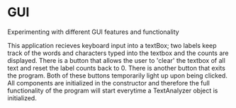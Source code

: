 # GUI
Experimenting with different GUI features and functionality

This application recieves keyboard input into a textBox; two labels keep track of the words and characters typed into the textbox and the counts are displayed. There is a button that allows the user to 'clear' the textbox of all text and reset the label counts back to 0. There is another button that exits the program. Both of these buttons temporarily light up upon being clicked. All components are initialized in the constructor and therefore the full functionality of the program will start everytime a TextAnalyzer object is initialized. 
